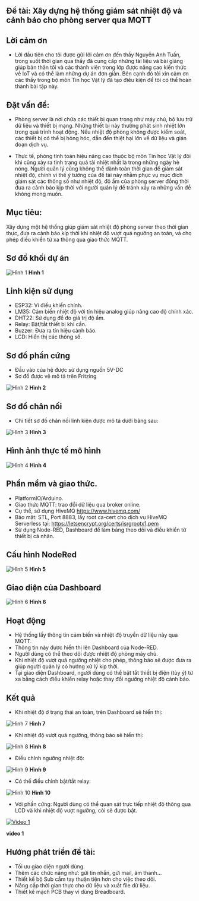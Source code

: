 ## Đề tài: Xây dựng hệ thống giám sát nhiệt độ và cảnh báo cho phòng server qua MQTT

## Lời cảm ơn

- Lời đầu tiên cho tôi được gửi lời cảm ơn đến thầy Nguyễn Anh Tuấn, trong suốt thời gian qua thầy đã cung cấp những tài liệu và bài giảng giúp bản thân tôi và các thành viên trong lớp được nâng cao kiến thức về IoT và có thể làm những dự án đơn giản. Bên cạnh đó tôi xin cảm ơn các thầy trong bộ môn Tin học Vật lý đã tạo điều kiện để tôi có thể hoàn thành bài tập này.

## Đặt vấn đề:

- Phòng server là nơi chứa các thiết bị quan trọng như máy chủ, bộ lưu trữ dữ liệu và thiết bị mạng. Những thiết bị này thường phát sinh nhiệt lớn trong quá trình hoạt động. Nếu nhiệt độ phòng không được kiểm soát, các thiết bị có thể bị hỏng hóc, dẫn đến thiệt hại lớn về dữ liệu và gián đoạn dịch vụ.

- Thực tế, phòng tính toán hiệu năng cao thuộc bộ môn Tin học Vật lý đôi khi cũng xảy ra tình trạng quá tải nhiệt nhất là trong những ngày hè nóng. Người quản lý cũng không thể dành toàn thời gian để giám sát nhiệt độ, chính vì thế ý tưởng của đề tài này nhằm phục vụ mục đích giám sát các thông số như nhiệt độ, độ ẩm của phòng server đồng thời đưa ra cảnh báo kịp thời với người quản lý để tránh xảy ra những vấn đề không mong muốn.

## Mục tiêu:
Xây dựng một hệ thống giúp giám sát nhiệt độ phòng server theo thời gian thực, đưa ra cảnh báo kịp thời khi nhiệt độ vượt quá ngưỡng an toàn, và cho phép điều khiển từ xa thông qua giao thức MQTT.    

## Sơ đồ khối dự án

![Hình 1](./images/mt1.png "Hình 1")
**Hình 1**

## Linh kiện sử dụng

- ESP32: Vi điều khiển chính.
- LM35: Cảm biến nhiệt độ với tín hiệu analog giúp nâng cao độ chính xác.
- DHT22: Sử dụng để đo giá trị độ ẩm.
- Relay: Bật/tắt thiết bị khi cần.
- Buzzer: Đưa ra tín hiệu cảnh báo.
- LCD: Hiển thị các thông số.

## Sơ đồ phần cứng
- Đầu vào của hệ được sử dụng nguồn 5V-DC
- Sơ đồ được vẽ mô tả trên Fritzing

![Hình 2](./images/sche1.png "Hình 2")
**Hình 2**

## Sơ đồ chân nối
- Chi tiết sơ đồ chân nối linh kiện được mô tả dưới bảng sau:

![Hình 3](./images/con1.png "Hình 3")
**Hình 3**

## Hình ảnh thực tế mô hình

![Hình 4](./images/mh1.jpg "Hình 4")
**Hình 4**


## Phần mềm và giao thức.

- PlatformIO/Arduino.
- Giao thức MQTT: trao đổi dữ liệu qua broker online.
- Cụ thể, sử dụng HiveMQ https://www.hivemq.com/
- Bảo mật: STL, Port 8883, lấy root ca-cert cho dịch vụ HiveMQ Serverless tại: https://letsencrypt.org/certs/isrgrootx1.pem 
- Sử dụng Node-RED, Dashboard để làm bảng theo dõi và điều khiển từ thiết bị cá nhân.

## Cấu hình NodeRed

![Hình 5](./images/nr1.png "Hình 5")
**Hình 5**

## Giao diện của Dashboard

![Hình 6](./images/db1.png "Hình 6")
**Hình 6**

## Hoạt động
- Hệ thống lấy thông tin cảm biến và nhiệt độ truyền dữ liệu này qua MQTT.
- Thông tin này được hiển thị lên Dashboard của Node-RED.
- Người dùng có thể theo dõi được nhiệt độ phòng máy chủ.
- Khi nhiệt độ vượt quá ngưỡng nhiệt cho phép, thông báo sẽ được đưa ra giúp người quản lý có hướng xử lý kịp thời.
- Tại giao diện Dashboard, người dùng có thể bật tắt thiết bị điện (tùy ý) từ xa bằng cách điều khiển relay hoặc thay đổi ngưỡng nhiệt độ cảnh báo.

## Kết quả

- Khi nhiệt độ ở trạng thái an toàn, trên Dashboard sẽ hiển thị:

![Hình 7](./images/msg1.png "Hình 7")
**Hình 7**

- Khi nhiệt độ vượt quá ngưỡng, thông báo sẽ hiển thị:

![Hình 8](./images/msg2.png "Hình 8")
**Hình 8**

- Điều chỉnh ngưỡng nhiệt độ:

 ![Hình 9](./images/set1.png "Hình 9")
**Hình 9**

- Có thể điều chỉnh bật/tắt relay:

![Hình 10](./images/rl1.png "Hình 10")
**Hình 10**

- Với phần cứng: Người dùng có thể quan sát trực tiếp nhiệt độ thông qua LCD và khi nhiệt độ vượt ngưỡng, còi sẽ được bật.

[![Video 1](./images/mh1.jpg)](https://drive.google.com/drive/u/0/folders/1_JTC-DkoSszMa6XdUEy-ELBm3-qt57S4 "Video 1")

**video 1**

## Hướng phát triển đề tài:

- Tối ưu giao diện người dùng.
- Thêm các chức năng như: gửi tin nhắn, gửi mail, âm thanh...
- Thiết kế bộ Sub cầm tay thuận tiện hơn cho việc theo dõi.
- Nâng cấp thời gian thực cho dữ liệu và xuất file dữ liệu.
- Thiết kế mạch PCB thay vì dùng Breadboard.

